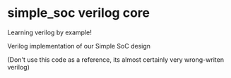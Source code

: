 simple_soc verilog core
=======================
Learning verilog by example!

Verilog implementation of our Simple SoC design

(Don't use this code as a reference, its almost certainly very wrong-writen verilog)